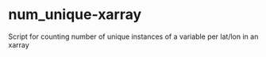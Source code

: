 # num_unique-xarray
Script for counting number of unique instances of a variable per lat/lon in an xarray
